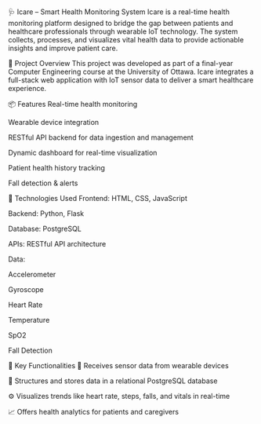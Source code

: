 🩺 Icare – Smart Health Monitoring System
Icare is a real-time health monitoring platform designed to bridge the gap between patients and healthcare professionals through wearable IoT technology. The system collects, processes, and visualizes vital health data to provide actionable insights and improve patient care.

🚀 Project Overview
This project was developed as part of a final-year Computer Engineering course at the University of Ottawa. Icare integrates a full-stack web application with IoT sensor data to deliver a smart healthcare experience.

📦 Features
Real-time health monitoring

Wearable device integration

RESTful API backend for data ingestion and management

Dynamic dashboard for real-time visualization

Patient health history tracking

Fall detection & alerts

🔧 Technologies Used
Frontend: HTML, CSS, JavaScript

Backend: Python, Flask

Database: PostgreSQL

APIs: RESTful API architecture

Data:

Accelerometer

Gyroscope

Heart Rate

Temperature

SpO2

Fall Detection

🧠 Key Functionalities
📡 Receives sensor data from wearable devices

🧾 Structures and stores data in a relational PostgreSQL database

⚙️ Visualizes trends like heart rate, steps, falls, and vitals in real-time

📈 Offers health analytics for patients and caregivers
